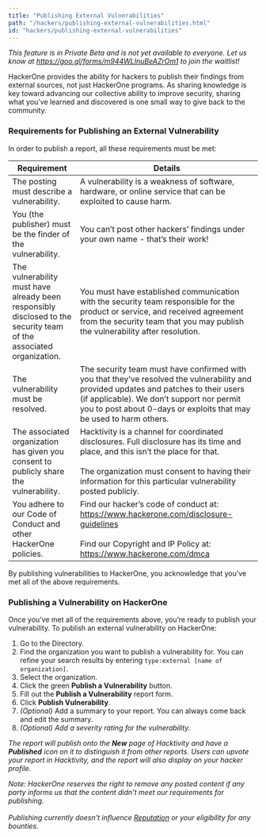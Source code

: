 ```yaml
---
title: "Publishing External Vulnerabilities"
path: "/hackers/publishing-external-vulnerabilities.html"
id: "hackers/publishing-external-vulnerabilities"
---
```


<i>This feature is in Private Beta and is not yet available to everyone. Let us know at https://goo.gl/forms/m944WLInuBeAZrOm1 to join the waitlist!</i>

HackerOne provides the ability for hackers to publish their findings from external sources, not just HackerOne programs. As sharing knowledge is key toward advancing our collective ability to improve security, sharing what you’ve learned and discovered is one small way to give back to the community.

### Requirements for Publishing an External Vulnerability
In order to publish a report, all these requirements must be met:

Requirement | Details
----------- | --------
The posting must describe a vulnerability. | A vulnerability is a weakness of software, hardware, or online service that can be exploited to cause harm.
You (the publisher) must be the finder of the vulnerability. | You can’t post other hackers’ findings under your own name - that’s their work!
The vulnerability must have already been responsibly disclosed to the security team of the associated organization. | You must have established communication with the security team responsible for the product or service, and received agreement from the security team that you may publish the vulnerability after resolution.
The vulnerability must be resolved. | The security team must have confirmed with you that they’ve resolved the vulnerability and provided updates and patches to their users (if applicable). We don’t support nor permit you to post about 0-days or exploits that may be used to harm others.
The associated organization has given you consent to publicly share the vulnerability. | Hacktivity is a channel for coordinated disclosures. Full disclosure has its time and place, and this isn’t the place for that. <br><br>The organization must consent to having their information for this particular vulnerability posted publicly.
You adhere to our Code of Conduct and other HackerOne policies. | Find our hacker’s code of conduct at: https://www.hackerone.com/disclosure-guidelines <br><br>Find our Copyright and IP Policy at: https://www.hackerone.com/dmca

By publishing vulnerabilities to HackerOne, you acknowledge that you’ve met all of the above requirements.  

### Publishing a Vulnerability on HackerOne
Once you’ve met all of the requirements above, you’re ready to publish your vulnerability. To publish an external vulnerability on HackerOne:
1. Go to the Directory.
2. Find the organization you want to publish a vulnerability for. You can refine your search results by entering `type:external [name of organization]`.
3. Select the organization.   
4. Click the green <b>Publish a Vulnerability</b> button.
5. Fill out the <b>Publish a Vulnerability</b> report form.
6. Click <b>Publish Vulnerability</b>.
7. <i>(Optional)</i> Add a summary to your report. You can always come back and edit the summary.
8. <i>(Optional) Add a severity rating for the vulnerability. 

The report will publish onto the <b>New</b> page of Hacktivity and have a <b>Published</b> icon on it to distinguish it from other reports. Users can upvote your report in Hacktivity, and the report will also display on your hacker profile.

<i>Note: HackerOne reserves the right to remove any posted content if any party informs us that the content didn’t meet our requirements for publishing. <br><br>Publishing currently doesn’t influence [Reputation](https://docs.hackerone.com/hackers/reputation.html) or your eligibility for any bounties.
